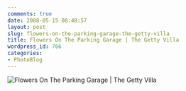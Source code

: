 ```yaml
---
comments: true
date: 2008-05-15 08:48:57
layout: post
slug: flowers-on-the-parking-garage-the-getty-villa
title: Flowers On The Parking Garage | The Getty Villa
wordpress_id: 766
categories:
- PhotoBlog
---
```


![Flowers On The Parking Garage | The Getty Villa](http://ryanfitzer.com/main/wp-content/uploads/2008/05/getty-garage-top.jpg)

